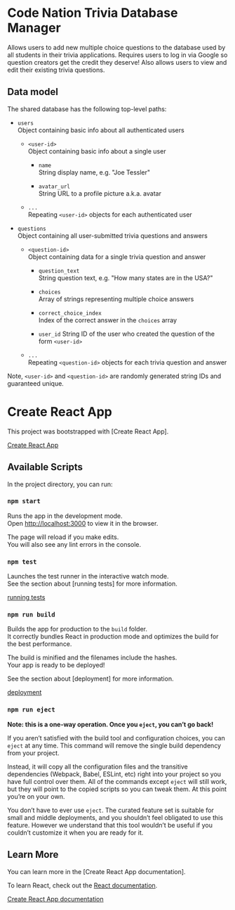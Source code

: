 # Code Nation Trivia Database Manager

Allows users to add new multiple choice questions to the database used by all
students in their trivia applications. Requires users to log in via Google so
question creators get the credit they deserve! Also allows users to view and
edit their existing trivia questions.

## Data model

The shared database has the following top-level paths:

  - `users`<br>
    Object containing basic info about all authenticated users

    - `<user-id>`<br>
      Object containing basic info about a single user

      - `name`<br>
      String display name, e.g. "Joe Tessler"

      - `avatar_url`<br>
        String URL to a profile picture a.k.a. avatar

    - `...`<br>
      Repeating `<user-id>` objects for each authenticated user

  - `questions`<br>
    Object containing all user-submitted trivia questions and answers

    - `<question-id>`<br>
      Object containing data for a single trivia question and answer

      - `question_text`<br>
        String question text, e.g. "How many states are in the USA?"

      - `choices`<br>
        Array of strings representing multiple choice answers

      - `correct_choice_index`<br>
        Index of the correct answer in the `choices` array

      - `user_id`
        String ID of the user who created the question of the form `<user-id>`

    - `...`<br>
      Repeating `<question-id>` objects for each trivia question and answer

Note, `<user-id>` and `<question-id>` are randomly generated string IDs and
guaranteed unique.

# Create React App

This project was bootstrapped with [Create React App].

[Create React App](https://github.com/facebook/create-react-app)

## Available Scripts

In the project directory, you can run:

### `npm start`

Runs the app in the development mode.<br>
Open [http://localhost:3000](http://localhost:3000) to view it in the browser.

The page will reload if you make edits.<br>
You will also see any lint errors in the console.

### `npm test`

Launches the test runner in the interactive watch mode.<br>
See the section about [running tests] for more information.

[running tests](https://facebook.github.io/create-react-app/docs/running-tests)

### `npm run build`

Builds the app for production to the `build` folder.<br>
It correctly bundles React in production mode and optimizes the build for the
best performance.

The build is minified and the filenames include the hashes.<br>
Your app is ready to be deployed!

See the section about [deployment] for more information.

[deployment](https://facebook.github.io/create-react-app/docs/deployment)

### `npm run eject`

**Note: this is a one-way operation. Once you `eject`, you can’t go back!**

If you aren’t satisfied with the build tool and configuration choices, you can
`eject` at any time. This command will remove the single build dependency from
your project.

Instead, it will copy all the configuration files and the transitive
dependencies (Webpack, Babel, ESLint, etc) right into your project so you have
full control over them. All of the commands except `eject` will still work, but
they will point to the copied scripts so you can tweak them. At this point
you’re on your own.

You don’t have to ever use `eject`. The curated feature set is suitable for
small and middle deployments, and you shouldn’t feel obligated to use this
feature. However we understand that this tool wouldn’t be useful if you
couldn’t customize it when you are ready for it.

## Learn More

You can learn more in the [Create React App documentation].

To learn React, check out the [React documentation](https://reactjs.org/).

[Create React App documentation](https://facebook.github.io/create-react-app/docs/getting-started)
